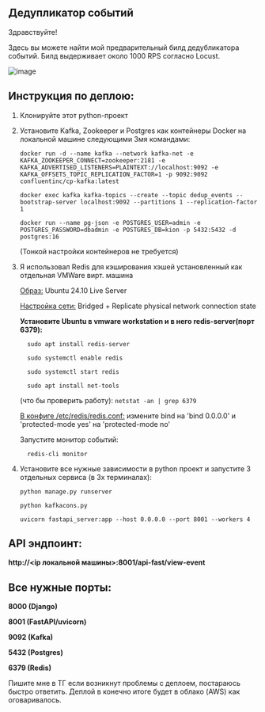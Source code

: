 ## Дедупликатор событий

Здравствуйте!

Здесь вы можете найти мой предварительный билд дедубликатора событий.
Билд выдерживает около 1000 RPS согласно Locust.

![image](https://github.com/user-attachments/assets/f2486876-b1ef-45ff-bf67-126e2369dec4)



## Инструкция по деплою:

1. Клонируйте этот python-проект
2. Установите Kafka, Zookeeper и Postgres как контейнеры Docker на локальной машине следующими 3мя командами:
   
      `docker run -d --name kafka --network kafka-net -e KAFKA_ZOOKEEPER_CONNECT=zookeeper:2181 -e KAFKA_ADVERTISED_LISTENERS=PLAINTEXT://localhost:9092 -e KAFKA_OFFSETS_TOPIC_REPLICATION_FACTOR=1 -p 9092:9092 confluentinc/cp-kafka:latest`
   
      `docker exec kafka kafka-topics --create --topic dedup_events --bootstrap-server localhost:9092 --partitions 1 --replication-factor 1`
   
      `docker run --name pg-json -e POSTGRES_USER=admin -e POSTGRES_PASSWORD=dbadmin -e POSTGRES_DB=kion -p 5432:5432 -d postgres:16`
   
   (Тонкой настройки контейнеров не требуется)

3. Я использовал Redis для кэширования хэшей установленный как отдельная VMWare вирт. машина
   
   <ins>Образ:</ins> Ubuntu 24.10 Live Server

   <ins>Настройка сети:</ins> Bridged + Replicate physical network connection state

   **Установите Ubuntu в vmware workstation и в него redis-server(порт 6379):**

         sudo apt install redis-server

         sudo systemctl enable redis

         sudo systemctl start redis

         sudo apt install net-tools

      (что бы проверить работу):
         `netstat -an | grep 6379`

      <ins>В конфиге /etc/redis/redis.conf:</ins> измените bind на 'bind 0.0.0.0' и 'protected-mode yes' на 'protected-mode no'

      Запустите монитор событий:

         redis-cli monitor


5. Установите все нужные зависимости в python проект и запустите 3 отдельных сервиса (в 3х терминалах):
   
   `python manage.py runserver`
   
   `python kafkacons.py`
   
   `uvicorn fastapi_server:app --host 0.0.0.0 --port 8001 --workers 4`


## API эндпоинт:

   **http://<ip локальной машины>:8001/api-fast/view-event**


## Все нужные порты:

   **8000 (Django)**

   **8001 (FastAPI/uvicorn)**

   **9092 (Kafka)**

   **5432 (Postgres)**

   **6379 (Redis)**

Пишите мне в ТГ если возникнут проблемы с деплоем, постараюсь быстро ответить.
Деплой в конечно итоге будет в облако (AWS) как оговаривалось.
